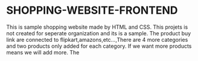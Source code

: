 # SHOPPING-WEBSITE-FRONTEND
This is sample shopping website made by HTML and CSS. This projets is not created for seperate organization  and its is a sample. The product buy link are connected to flipkart,amazons,etc...,There are 4 more categories and two products only added for each category. If we want more products means we will add more. The 
